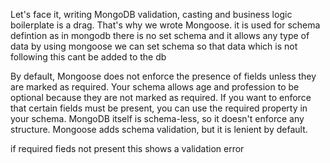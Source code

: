 Let's face it, writing MongoDB validation, casting and business logic boilerplate is a drag. That's why we wrote Mongoose.
it is used for schema defintion as in mongodb there is no set schema and it allows any type of data 
by using mongoose we can set schema so that data which is not following this cant be added to the db 

By default, Mongoose does not enforce the presence of fields unless they are marked as required.
Your schema allows age and profession to be optional because they are not marked as required.
If you want to enforce that certain fields must be present, you can use the required property in your schema.
MongoDB itself is schema-less, so it doesn't enforce any structure. Mongoose adds schema validation, but it is lenient by default.

if  required fieds not present this shows a validation error 